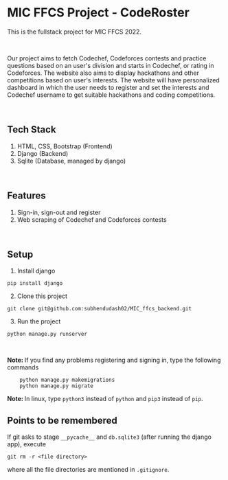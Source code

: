 # MIC FFCS Project - CodeRoster

This is the fullstack project for MIC FFCS 2022.

<br>

Our project aims to fetch Codechef, Codeforces contests and practice questions based on an user's
division and starts in Codechef, or rating in Codeforces. The website also aims to display
hackathons and other competitions based on user's interests. The website will have personalized
dashboard in which the user needs to register and set the interests and Codechef username to get
suitable hackathons and coding competitions.

<br>

## Tech Stack

1. HTML, CSS, Bootstrap (Frontend)
2. Django (Backend)
3. Sqlite (Database, managed by django)

<br>

## Features

1. Sign-in, sign-out and register
2. Web scraping of Codechef and Codeforces contests

<br>

## Setup

1. Install django

```
pip install django
```

2. Clone this project

```
git clone git@github.com:subhendudash02/MIC_ffcs_backend.git
```

3. Run the project

```
python manage.py runserver
```

<br>

<b>Note: </b> If you find any problems registering and signing in, type the following commands

```
    python manage.py makemigrations
    python manage.py migrate
```

<b>Note: </b> In linux, type `python3` instead of `python` and `pip3` instead of `pip`.

## Points to be remembered

 If git asks to stage `__pycache__` and `db.sqlite3` (after running the django app), execute 

`git rm -r <file directory>`

where all the file directories are mentioned in `.gitignore`.
